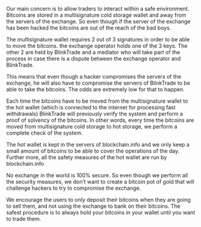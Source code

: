Our main concern is to allow traders to interact within a safe environment. Bitcoins are stored in a multisignature cold storage wallet and away from the servers of the exchange. So even though if the server of the exchange has been hacked the bitcoins are out of the reach of the bad boys.

The multisignature wallet requires 2 out of 3 signatures in order to be able to move the bitcoins.
 the exchange operator holds one of the 3 keys. The other 2 are held by BlinkTrade and a mediator who will take part of the process in case there is a dispute between the exchange operator and BlinkTrade.

This means that even though a hacker compromises the servers of the exchange, he will also have to compromise the servers of BlinkTrade to be able to take the bitcoins. The odds are extremely low for that to happen.

Each time the bitcoins have to be moved from the multisignature wallet to the hot wallet (which is connected to the internet for processing fast withdrawals) BlinkTrade will previously verify the system and perform a proof of solvency of the bitcoins.
In other words, every time the bitcoins are moved from multisignature cold storage to hot storage, we perform a complete check of the system.

The hot wallet is kept in the servers of blockchain.info and we only keep a small amount of bitcoins to be able to cover the operations of the day.
Further more, all the safety measures of the hot wallet are run by blockchain.info

No exchange in the world is 100% secure. So even though we perform all the security measures, we don’t want to create a bitcoin pot of gold that will challenge hackers to try to compromise the exchange.

We encourage the users to only deposit their bitcoins when they are going to sell them, and not using the exchange to bank on their bitcoins. The safest procedure is to always hold your bitcoins in your wallet until you want to trade them.

